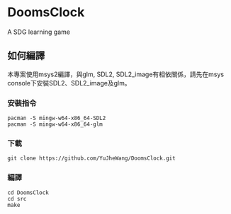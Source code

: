 # DoomsClock
A SDG learning game

## 如何編譯
本專案使用msys2編譯，與glm, SDL2, SDL2_image有相依關係，請先在msys console下安裝SDL2、SDL2_image及glm。
### 安裝指令
    pacman -S mingw-w64-x86_64-SDL2
    pacman -S mingw-w64-x86_64-glm
### 下載
    git clone https://github.com/YuJheWang/DoomsClock.git
### 編譯
    cd DoomsClock
    cd src
    make